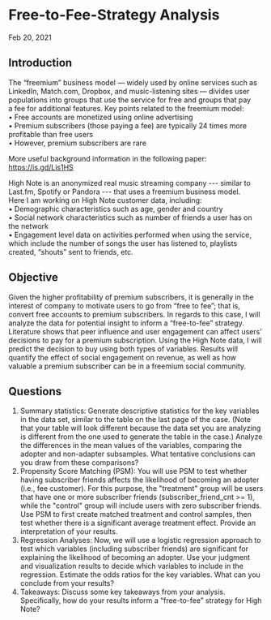 # Free-to-Fee-Strategy Analysis
Feb 20, 2021

## Introduction
The “freemium” business model — widely used by online services such as LinkedIn, Match.com, Dropbox, and music-listening sites — divides user populations into groups that use the service for free and groups that pay a fee for additional features. Key points related to the freemium model:   
  	•	Free accounts are monetized using online advertising  
	  •	Premium subscribers (those paying a fee) are typically 24 times more profitable than free users  
	  •	However, premium subscribers are rare  
    
More useful background information in the following paper:  
https://is.gd/Lis1HS    
  
High Note is an anonymized real music streaming company --- similar to Last.fm, Spotify or Pandora --- that uses a freemium business model.   
Here I am working on High Note customer data, including:    
	•	Demographic characteristics such as age, gender and country    
	•	Social network characteristics such as number of friends a user has on the network    
	•	Engagement level data on activities performed when using the service, which include the number of songs the user has listened to, playlists created, “shouts” sent to friends, etc.    
   
   
 ## Objective 
Given the higher profitability of premium subscribers, it is generally in the interest of company to motivate users to go from “free to fee”; that is, convert free accounts to premium subscribers. In regards to this case, I will analyze the data for potential insight to inform a “free-to-fee” strategy.     
Literature shows that peer influence and user engagement can affect users’ decisions to pay for a premium subscription. Using the High Note data, I will predict the decision to buy using both types of variables. Results will quantify the effect of social engagement on revenue, as well as how valuable a premium subscriber can be in a freemium social community.    

## Questions
  1.	Summary statistics: Generate descriptive statistics for the key variables in the data set, similar to the table on the last page of the case. (Note that your table will look different because the data set you are analyzing is different from the one used to generate the table in the case.) Analyze the differences in the mean values of the variables, comparing the adopter and non-adapter subsamples. What tentative conclusions can you draw from these comparisons?          
  2.	Propensity Score Matching (PSM): You will use PSM to test whether having subscriber friends affects the likelihood of becoming an adopter (i.e., fee customer). For this purpose, the "treatment" group will be users that have one or more subscriber friends (subscriber_friend_cnt >= 1), while the "control" group will include users with zero subscriber friends. Use PSM to first create matched treatment and control samples, then test whether there is a significant average treatment effect. Provide an interpretation of your results.    
  3.	Regression Analyses: Now, we will use a logistic regression approach to test which variables (including subscriber friends) are significant for explaining the likelihood of becoming an adopter. Use your judgment and visualization results to decide which variables to include in the regression. Estimate the odds ratios for the key variables. What can you conclude from your results?    
  4.	Takeaways: Discuss some key takeaways from your analysis. Specifically, how do your results inform a “free-to-fee” strategy for High Note?    

